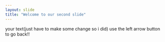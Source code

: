 ```yaml
---
layout: slide
title: "Welcome to our second slide"
---
```

your text(just have to make some change so i did)
use the left arrow button to go back!!
